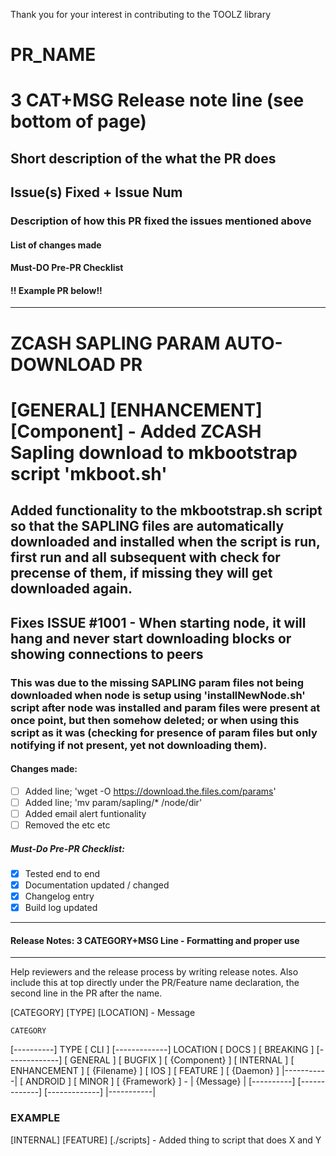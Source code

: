Thank you for your interest in contributing to the TOOLZ library

# PR_NAME
# 3 CAT+MSG Release note line (see bottom of page)
## Short description of the what the PR does
## Issue(s) Fixed + Issue Num
### Description of how this PR fixed the issues mentioned above
#### List of changes made
#### Must-DO Pre-PR Checklist

#### !! Example PR below!! ####
-----------------
# ZCASH SAPLING PARAM AUTO-DOWNLOAD PR #
# [GENERAL] [ENHANCEMENT] [Component] - Added ZCASH Sapling download to mkbootstrap script 'mkboot.sh'

## Added functionality to the mkbootstrap.sh script so that the SAPLING files are automatically downloaded and installed when the script is run, first run and all subsequent with check for precense of them, if missing they will get downloaded again.

## Fixes ISSUE #1001 - When starting node, it will hang and never start downloading blocks or showing connections to peers 

### This was due to the missing SAPLING param files not being downloaded when node is setup using 'installNewNode.sh' script after node was installed and param files were present at once point, but then somehow deleted; or when using this script as it was (checking for presence of param files but only notifying if not present, yet not downloading them).

#### Changes made:

- [ ] Added line; 'wget -O https://download.the.files.com/params'
- [ ] Added line; 'mv param/sapling/* /node/dir'
- [ ] Added email alert funtionality
- [ ] Removed the etc etc

##### Must-Do Pre-PR Checklist:

- [X] Tested end to end
- [X] Documentation updated / changed
- [X] Changelog entry
- [X] Build log updated
--------------------

#### Release Notes: 3 CATEGORY+MSG Line - Formatting and proper use
--------------
Help reviewers and the release process by writing release notes. Also include this at top directly under the PR/Feature name declaration, the second line in the PR after the name.

[CATEGORY] [TYPE] [LOCATION] - Message

    CATEGORY
  [----------]      TYPE
  [ CLI      ] [-------------]    LOCATION
  [ DOCS     ] [ BREAKING    ] [-------------]
  [ GENERAL  ] [ BUGFIX      ] [ {Component} ]
  [ INTERNAL ] [ ENHANCEMENT ] [ {Filename}  ]
  [ IOS      ] [ FEATURE     ] [ {Daemon} ]      |-----------|
  [ ANDROID  ] [ MINOR       ] [ {Framework} ] - | {Message} |
  [----------] [-------------] [-------------]   |-----------|

### EXAMPLE
 [INTERNAL] [FEATURE] [./scripts] - Added thing to script that does X and Y
